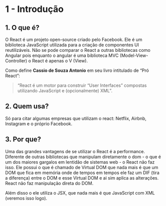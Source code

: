 # 1 - Introdução

## 1. O que é?

O React é um projeto open-source criado pelo Facebook. Ele é um biblioteca JavaScript utilizada para a criação de componentes UI reutilizáveis. Não se pode comparar o React a outras bibliotecas como Angular pois enquanto o angular é uma biblioteca MVC (Model-View-Controller) o React é apenas o V (View).


Como define __Cassio de Souza Antonio__ em seu livro intitulado de “Pró React”:
> “React é um motor para construir “User Interfaces” compostas utilizando JavaScript e (opcionalmente) XML”.

## 2. Quem usa?
 
Só para citar algumas empresas que utilizam o react: Netflix, Airbnb, Instagram e o próprio Facebook.

## 3. Por que?
Uma das grandes vantagens de se utilizar o React é a performance. Diferente de outras bibliotecas que manipulam diretamente o dom - o que é um dos maiores gargalos em lentidão de sistemas web - o React não faz isso. Ele possui o que é chamado de Virtual DOM que nada mais é que um DOM que fica em memória onde de tempos em tempos ele faz um DIF (tira a diferença) entre o DOM e esse Virtual DOM e ai sim aplica as alterações. React não faz manipulação direta do DOM.

Além disso o ele utiliza o JSX, que nada mais é que JavaScript com XML (veremos isso logo).
